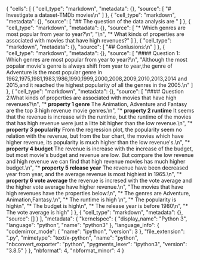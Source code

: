 {
 "cells": [
  {
   "cell_type": "markdown",
   "metadata": {},
   "source": [
    "# Investigate a dataset-TMDb movies\n"
   ]
  },
  {
   "cell_type": "markdown",
   "metadata": {},
   "source": [
    "## The question of the data analysis are "
   ]
  },
  {
   "cell_type": "markdown",
   "metadata": {},
   "source": [
    "* Which genres are most popular from year to year?\n",
    "\n",
    "* What kinds of properties are associated with movies that have high   revenues?"
   ]
  },
  {
   "cell_type": "markdown",
   "metadata": {},
   "source": [
    "## Conlusions:\n"
   ]
  },
  {
   "cell_type": "markdown",
   "metadata": {},
   "source": [
    "#### Question 1: Which genres are most popular from year to year?\n",
    "Although the most popalar movie's genre is always shift from year to year,the genre of Adventure is the most popular genre in 1962,1975,1981,1983,1986,1990,1999,2000,2008,2009,2010,2013,2014 and 2015,and it reached the highest popularity of all the genres in the 2005.\n"
   ]
  },
  {
   "cell_type": "markdown",
   "metadata": {},
   "source": [
    "#### Question 2:What kinds of properties are associated with movies that have high revenues?\n",
    "* **property 1 genre** The Animation, Adventure and Fantasy are the top 3 high revenue movie genres.\n",
    "* **property 2 runtime** It seems that the revenue is increase with the runtime, but the runtime of the movies that has high revenue were just a litte bit higher than the low revenue.\n",
    "* **property 3 popularity** From the regression plot, the popularity seem no relation with the revenue, but from the bar chart, the movies which have higher revenue, its popularity is much higher than the low revenue's.\n",
    "* **property 4 budget** The revenue is increase with the increase of the budget, but most movie's budget and revenue are low. But compare the low revenue and high revenue we can find that high revenue movies has much higher budget.\n",
    "* **property 5 release year** The revenue have been decreased year from year, and the average revenue is most highiest in 1965.\n",
    "* **property 6 vote average** the revenue is incresed with the vote average and the higher vote average have higher revenue.\n",
    "The movies that have high revenues have the properties below:\n",
    "* The genres are Adventure, Animation,Fantasy.\n",
    "* The runtime is high \n",
    "* The popularity is high\n",
    "* The budget is high\n",
    "* The release year is before 1980\n",
    "* The vote average is high"
   ]
  },
  {
   "cell_type": "markdown",
   "metadata": {},
   "source": []
  }
 ],
 "metadata": {
  "kernelspec": {
   "display_name": "Python 3",
   "language": "python",
   "name": "python3"
  },
  "language_info": {
   "codemirror_mode": {
    "name": "ipython",
    "version": 3
   },
   "file_extension": ".py",
   "mimetype": "text/x-python",
   "name": "python",
   "nbconvert_exporter": "python",
   "pygments_lexer": "ipython3",
   "version": "3.8.5"
  }
 },
 "nbformat": 4,
 "nbformat_minor": 4
}
